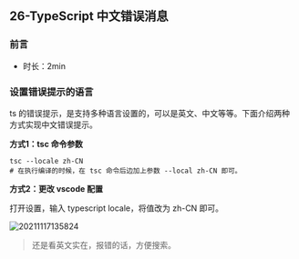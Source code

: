 ## 26-TypeScript 中文错误消息

### 前言

- 时长：2min

### 设置错误提示的语言

ts 的错误提示，是支持多种语言设置的，可以是英文、中文等等。下面介绍两种方式实现中文错误提示。

**方式1：tsc 命令参数**

```shell
tsc --locale zh-CN
# 在执行编译的时候，在 tsc 命令后边加上参数 --local zh-CN 即可。
```

**方式2：更改 vscode 配置**

打开设置，输入 typescript locale，将值改为 zh-CN 即可。

![20211117135824](https://cdn.jsdelivr.net/gh/123taojiale/dahuyou_picture@main/blogs/20211117135824.png)

> 还是看英文实在，报错的话，方便搜索。